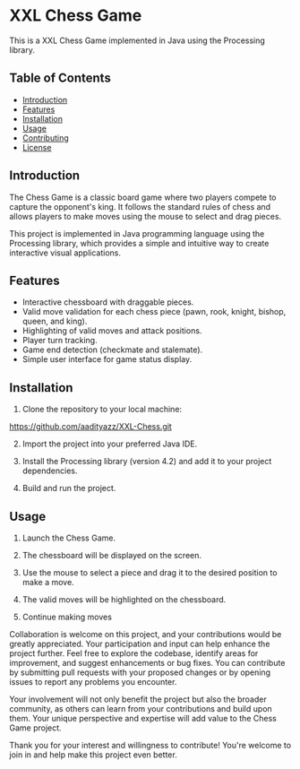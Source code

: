 # XXL Chess Game

This is a XXL Chess Game implemented in Java using the Processing library.

## Table of Contents
- [Introduction](#introduction)
- [Features](#features)
- [Installation](#installation)
- [Usage](#usage)
- [Contributing](#contributing)
- [License](#license)

## Introduction

The Chess Game is a classic board game where two players compete to capture the opponent's king. It follows the standard rules of chess and allows players to make moves using the mouse to select and drag pieces.

This project is implemented in Java programming language using the Processing library, which provides a simple and intuitive way to create interactive visual applications.

## Features

- Interactive chessboard with draggable pieces.
- Valid move validation for each chess piece (pawn, rook, knight, bishop, queen, and king).
- Highlighting of valid moves and attack positions.
- Player turn tracking.
- Game end detection (checkmate and stalemate).
- Simple user interface for game status display.

## Installation

1. Clone the repository to your local machine:

https://github.com/aadityazz/XXL-Chess.git


2. Import the project into your preferred Java IDE.

3. Install the Processing library (version 4.2) and add it to your project dependencies.

4. Build and run the project.

## Usage

1. Launch the Chess Game.

2. The chessboard will be displayed on the screen.

3. Use the mouse to select a piece and drag it to the desired position to make a move.

4. The valid moves will be highlighted on the chessboard.

5. Continue making moves


Collaboration is welcome on this project, and your contributions would be greatly appreciated. Your participation and input can help enhance the project further. Feel free to explore the codebase, identify areas for improvement, and suggest enhancements or bug fixes. You can contribute by submitting pull requests with your proposed changes or by opening issues to report any problems you encounter.

Your involvement will not only benefit the project but also the broader community, as others can learn from your contributions and build upon them. Your unique perspective and expertise will add value to the Chess Game project.

Thank you for your interest and willingness to contribute! You're welcome to join in and help make this project even better.
